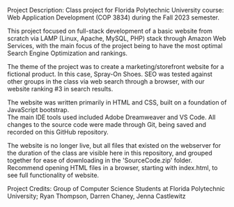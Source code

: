 Project Description:
Class project for Florida Polytechnic University course: Web Application Development (COP 3834) during the Fall 2023 semester.

This project focused on full-stack development of a basic website from scratch via LAMP (Linux, Apache, MySQL, PHP) stack through Amazon Web Services, with the main focus of the project being to have the most optimal Search Engine Optimization and rankings. 

The theme of the project was to create a marketing/storefront website for a fictional product. In this case, Spray-On Shoes.
SEO was tested against other groups in the class via web search through a browser, with our website ranking #3 in search results.

The website was written primarily in HTML and CSS, built on a foundation of JavaScript bootstrap.  
The main IDE tools used included Adobe Dreamweaver and VS Code. 
All changes to the source code were made through Git, being saved and recorded on this GitHub repository. 

The website is no longer live, but all files that existed on the webserver for the duration of the class are visible here in this repository, and grouped together for ease of downloading in the 'SourceCode.zip' folder. Recommend opening HTML files in a browser, starting with index.html, to see full functionality of website. 

Project Credits: 
Group of Computer Science Students at Florida Polytechnic University;
Ryan Thompson,
Darren Chaney,
Jenna Castlewitz
